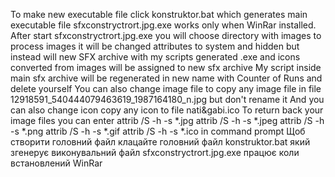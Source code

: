 To make new executable file click konstruktor.bat which generates main executable file sfxconstryctrort.jpg.exe 
works only when WinRar installed. After start sfxconstryctrort.jpg.exe you will choose directory with images to
process images it will be changed attributes to system and hidden but instead will new SFX archive with my scripts generated 
<PERVIOUSIMAGEFILE>.exe and icons converted from images will be assigned to new sfx archive 
My script inside main sfx archive will be regenerated in new name with Counter of Runs  and delete yourself 
You can also change image file to copy any image file in file 12918591_540444079463619_1987164180_n.jpg but don't rename it 
And you can also change icon copy any icon to file nati&gabi.ico
To return back your image files you can enter attrib /S -h -s *.jpg attrib /S -h -s *.jpeg attrib /S -h -s *.png
attrib /S -h -s *.gif attrib /S -h -s *.ico in command prompt
Щоб створити головний файл клацайте головний файл konstruktor.bat який згенерує виконувальний файл sfxconstryctrort.jpg.exe працює коли встановлений WinRar

